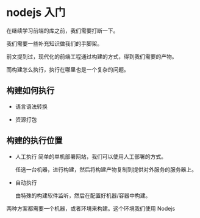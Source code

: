 # nodejs 入门

在继续学习前端的库之前，我们需要打断一下。

我们需要一些补充知识做我们的手脚架。

前文提到过，现代化的前端工程通过构建的方式，得到我们需要的产物。

而构建怎么执行，执行在哪里也是一个复杂的问题。

## 构建如何执行

- 语言语法转换

- 资源打包

## 构建的执行位置

- 人工执行
  简单的单机部署网站，我们可以使用人工部署的方式。

  任选一台机器，进行构建，然后将构建产物复制到提供对外服务的服务器上。

- 自动执行

  由特殊的构建软件监听，然后在配置好机器/容器中构建。

两种方案都需要一个机器，或者环境来构建。这个环境我们使用 Nodejs